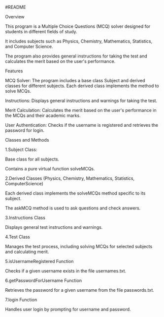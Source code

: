 #README

Overview

This program is a Multiple Choice Questions (MCQ) solver designed for students in different fields of study.

It includes subjects such as Physics, Chemistry, Mathematics, Statistics, and Computer Science. 

The program also provides general instructions for taking the test and calculates the merit based on the user's performance.



Features

MCQ Solver: The program includes a base class Subject and derived classes for different subjects. Each derived class implements the method to solve MCQs.

Instructions: Displays general instructions and warnings for taking the test.

Merit Calculation: Calculates the merit based on the user's performance in the MCQs and their academic marks.

User Authentication: Checks if the username is registered and retrieves the password for login.

Classes and Methods

1.Subject Class:

Base class for all subjects.

Contains a pure virtual function solveMCQs.

2.Derived Classes (Physics, Chemistry, Mathematics, Statistics, ComputerScience)

Each derived class implements the solveMCQs method specific to its subject.

The askMCQ method is used to ask questions and check answers.

3.Instructions Class

Displays general test instructions and warnings.

4.Test Class

Manages the test process, including solving MCQs for selected subjects and calculating merit.

5.isUsernameRegistered Function

Checks if a given username exists in the file usernames.txt.

6.getPasswordForUsername Function

Retrieves the password for a given username from the file passwords.txt.

7.login Function

Handles user login by prompting for username and password.

